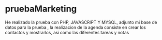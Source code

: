 # pruebaMarketing

He realizado la prueba con PHP, JAVASCRIPT Y MYSQL, adjunto mi base de datos para la prueba , la realizacion de la agenda consiste en crear los contactos y mostrarlos, asi como las diferentes tareas y notas
